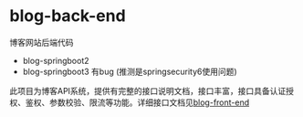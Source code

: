 # blog-back-end

博客网站后端代码

+ blog-springboot2
+ blog-springboot3    有bug (推测是springsecurity6使用问题)

此项目为博客API系统，提供有完整的接口说明文档，接口丰富，接口具备认证授权、鉴权、参数校验、限流等功能。详细接口文档见[blog-front-end](https://github.com/Auroraol/blog-front-end)
